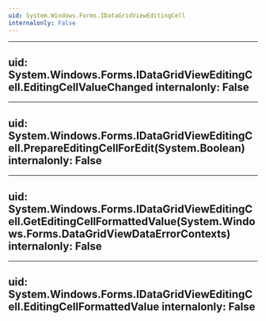 ```yaml
---
uid: System.Windows.Forms.IDataGridViewEditingCell
internalonly: False
---
```


---
uid: System.Windows.Forms.IDataGridViewEditingCell.EditingCellValueChanged
internalonly: False
---

---
uid: System.Windows.Forms.IDataGridViewEditingCell.PrepareEditingCellForEdit(System.Boolean)
internalonly: False
---

---
uid: System.Windows.Forms.IDataGridViewEditingCell.GetEditingCellFormattedValue(System.Windows.Forms.DataGridViewDataErrorContexts)
internalonly: False
---

---
uid: System.Windows.Forms.IDataGridViewEditingCell.EditingCellFormattedValue
internalonly: False
---
